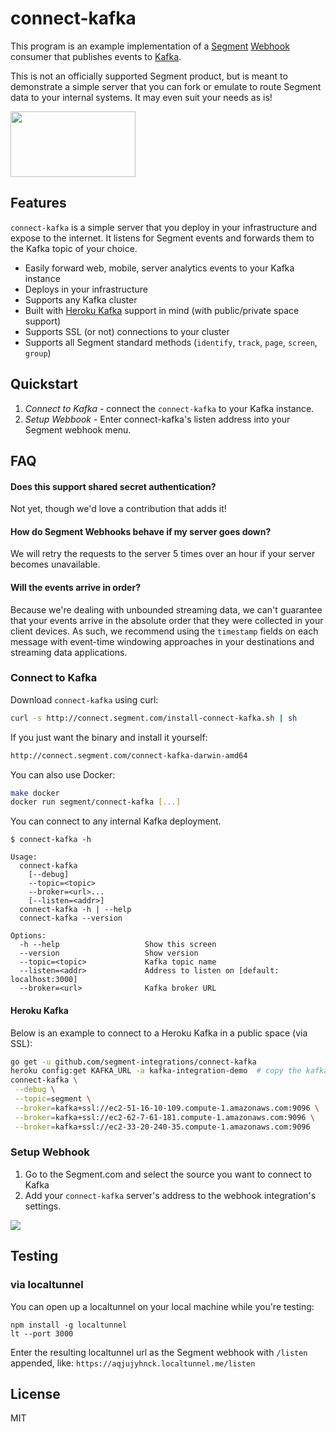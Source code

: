 # connect-kafka

This program is an example implementation of a [Segment](https://segment.com/) [Webhook](https://segment.com/docs/integrations/webhooks) consumer that publishes events to [Kafka](http://kafka.apache.org/).

This is not an officially supported Segment product, but is meant to demonstrate a simple server that you can fork or emulate to route Segment data to your internal systems. It may even suit your needs as is! 

<img src="http://hortonworks.com/wp-content/uploads/2016/03/kafka-logo-wide.png" data-canonical-src="http://hortonworks.com/wp-content/uploads/2016/03/kafka-logo-wide.png" width="200" height="105" />

## Features
`connect-kafka` is a simple server that you deploy in your infrastructure and expose to the internet. It listens for Segment events and forwards them to the Kafka topic of your choice.

- Easily forward web, mobile, server analytics events to your Kafka instance
- Deploys in your infrastructure
- Supports any Kafka cluster
- Built with [Heroku Kafka](https://www.heroku.com/kafka) support in mind (with public/private space support)
- Supports SSL (or not) connections to your cluster
- Supports all Segment standard methods (`identify`, `track`, `page`, `screen`, `group`)

## Quickstart

1. *Connect to Kafka* - connect the `connect-kafka` to your Kafka instance.
2. *Setup Webbook* - Enter connect-kafka's listen address into your Segment webhook menu.

## FAQ

#### Does this support shared secret authentication? 

Not yet, though we'd love a contribution that adds it! 

#### How do Segment Webhooks behave if my server goes down?

We will retry the requests to the server 5 times over an hour if your server becomes unavailable.

#### Will the events arrive in order?

Because we're dealing with unbounded streaming data, we can't guarantee that your events arrive in the absolute order that they were collected in your client devices. As such, we recommend using the `timestamp` fields on each message with event-time windowing approaches in your destinations and streaming data applications.

### Connect to Kafka

Download `connect-kafka` using curl:

```bash
curl -s http://connect.segment.com/install-connect-kafka.sh | sh
```

If you just want the binary and install it yourself:

```bash
http://connect.segment.com/connect-kafka-darwin-amd64
```

You can also use Docker:

```bash
make docker
docker run segment/connect-kafka [...]
```

You can connect to any internal Kafka deployment.

```
$ connect-kafka -h

Usage:
  connect-kafka
    [--debug]
    --topic=<topic>
    --broker=<url>...
    [--listen=<addr>]
  connect-kafka -h | --help
  connect-kafka --version

Options:
  -h --help                   Show this screen
  --version                   Show version
  --topic=<topic>             Kafka topic name
  --listen=<addr>             Address to listen on [default: localhost:3000]
  --broker=<url>              Kafka broker URL
```

#### Heroku Kafka

Below is an example to connect to a Heroku Kafka in a public space (via SSL):

```bash
go get -u github.com/segment-integrations/connect-kafka
heroku config:get KAFKA_URL -a kafka-integration-demo  # copy the kafka broker urls into command below
connect-kafka \
 --debug \
 --topic=segment \
 --broker=kafka+ssl://ec2-51-16-10-109.compute-1.amazonaws.com:9096 \
 --broker=kafka+ssl://ec2-62-7-61-181.compute-1.amazonaws.com:9096 \
 --broker=kafka+ssl://ec2-33-20-240-35.compute-1.amazonaws.com:9096
 ```

### Setup Webhook

1. Go to the Segment.com and select the source you want to connect to Kafka
2. Add your `connect-kafka` server's address to the webhook integration's settings.

![](http://g.recordit.co/XcyIz2fqJv.gif)


## Testing

### via localtunnel

You can open up a localtunnel on your local machine while you're testing:

```
npm install -g localtunnel
lt --port 3000
```

Enter the resulting localtunnel url as the Segment webhook with `/listen` appended, like: `https://aqjujyhnck.localtunnel.me/listen`

## License

 MIT
